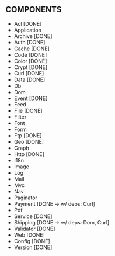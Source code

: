 COMPONENTS
----------
 - Acl [DONE]
 - Application
 - Archive [DONE]
 - Auth [DONE]
 - Cache [DONE]
 - Code [DONE]
 - Color [DONE]
 - Crypt [DONE]
 - Curl [DONE]
 - Data [DONE]
 - Db
 - Dom
 - Event [DONE]
 - Feed
 - File [DONE]
 - Filter
 - Font
 - Form
 - Ftp [DONE]
 - Geo [DONE]
 - Graph
 - Http [DONE]
 - I18n
 - Image
 - Log
 - Mail
 - Mvc
 - Nav
 - Paginator
 - Payment [DONE -> w/ deps: Curl]
 - Pdf
 - Service [DONE]
 - Shipping [DONE -> w/ deps: Dom, Curl]
 - Validator [DONE]
 - Web [DONE]
 - Config [DONE]
 - Version [DONE]
